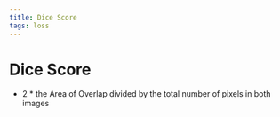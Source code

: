 ```yaml
---
title: Dice Score
tags: loss
---
```


# Dice Score
- 2 * the Area of Overlap divided by the total number of pixels in both images
















